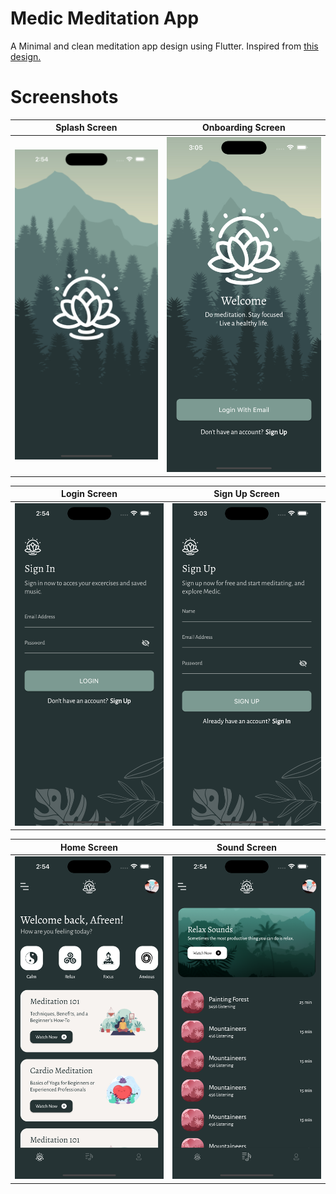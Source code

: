 # Medic Meditation App

A Minimal and clean meditation app design using Flutter. Inspired from [this design.](https://www.uistore.design/items/medic-free-meditation-app-for-figma/)

# Screenshots

|Splash Screen|Onboarding Screen|
|:--:|:--:|
|<img src="screenshots/splash_screen.png" />|<img src="screenshots/onboarding_screen.png" />|

|Login Screen|Sign Up Screen|
|:--:|:--:|
|<img src="screenshots/sign_in_screen.png" />|<img src="screenshots/sign_up_screen.png" /> |

|Home Screen|Sound Screen|
|:--:|:--:|
|<img src="screenshots/home_screen.png" />|<img src="screenshots/sound_screen.png" />|
